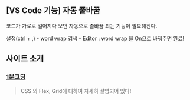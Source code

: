 ## [VS Code 기능] 자동 줄바꿈

코드가 가로로 길어지다 보면 자동으로 줄바꿈 되는 기능이 필요해진다.



설정(ctrl + ,) -  word wrap 검색 - Editor : word wrap 을 On으로 바꿔주면 완료!



## 사이트 소개

### [1분코딩](https://studiomeal.com/archives/533)

> CSS 의 Flex, Grid에 대하여 자세히 설명되어 있다!

